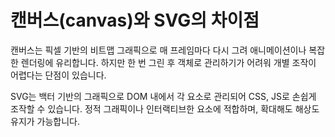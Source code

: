 # 캔버스(canvas)와 SVG의 차이점

캔버스는 픽셀 기반의 비트맵 그래픽으로 매 프레임마다 다시 그려 애니메이션이나 복잡한 렌더링에 유리합니다.
하지만 한 번 그린 후 객체로 관리하기가 어려워 개별 조작이 어렵다는 단점이 있습니다.

SVG는 백터 기반의 그래픽으로 DOM 내에서 각 요소로 관리되어 CSS, JS로 손쉽게 조작할 수 있습니다.
정적 그래픽이나 인터랙티브한 요소에 적합하며, 확대해도 해상도 유지가 가능합니다.
